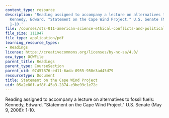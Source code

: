 ```yaml
---
content_type: resource
description: 'Reading assigned to accompany a lecture on alternatives to fossil fuels:
  Kennedy, Edward. "Statement on the Cape Wind Project." U.S. Senate (May 9, 2006):
  1-10.'
file: /courses/sts-011-american-science-ethical-conflicts-and-political-choices-fall-2007/05a2e80faf8f45a32874e3be99c1e72c_20_kennedy.pdf
file_size: 111947
file_type: application/pdf
learning_resource_types:
- Readings
license: https://creativecommons.org/licenses/by-nc-sa/4.0/
ocw_type: OCWFile
parent_title: Readings
parent_type: CourseSection
parent_uid: 07457876-ed11-6ada-0955-950e3ad45d79
resourcetype: Document
title: Statement on the Cape Wind Project
uid: 05a2e80f-af8f-45a3-2874-e3be99c1e72c
---
```

Reading assigned to accompany a lecture on alternatives to fossil fuels: Kennedy, Edward. "Statement on the Cape Wind Project." U.S. Senate (May 9, 2006): 1-10.